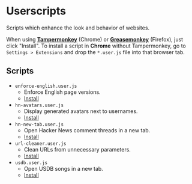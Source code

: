 # Userscripts

Scripts which enhance the look and behavior of websites.

When using [**Tampermonkey**](https://chrome.google.com/webstore/detail/tampermonkey/dhdgffkkebhmkfjojejmpbldmpobfkfo) (Chrome) or [**Greasemonkey**](https://addons.mozilla.org/de/firefox/addon/greasemonkey/) (Firefox), just click "Install". To install a script in **Chrome** without Tampermonkey, go to `Settings > Extensions` and drop the `*.user.js` file into that browser tab.

## Scripts

- `enforce-english.user.js`
  - Enforce English page versions.
  - [Install](https://github.com/darekkay/config-files/raw/master/userscripts/enforce-english.user.js)
- `hn-avatars.user.js`
  - Display generated avatars next to usernames.
  - [Install](https://github.com/darekkay/config-files/raw/master/userscripts/hn-avatars.user.js)
- `hn-new-tab.user.js`
  - Open Hacker News comment threads in a new tab.
  - [Install](https://github.com/darekkay/config-files/raw/master/userscripts/hn-new-tab.user.js)
- `url-cleaner.user.js`
  - Clean URLs from unnecessary parameters.
  - [Install](https://github.com/darekkay/config-files/raw/master/userscripts/url-cleaner.user.js)
- `usdb.user.js`
  - Open USDB songs in a new tab.
  - [Install](https://github.com/darekkay/config-files/raw/master/userscripts/usdb.user.js)
